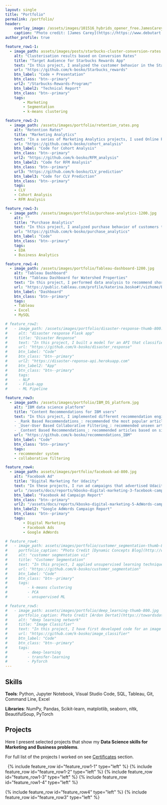 ```yaml
---
layout: single
title: "Portfolio"
permalink: /portfolio/
header:
    overlay_image: /assets/images/101516_hybrids_opener_free.JamesCarey.v5.png
    caption: "Photo credit: [James Carey](https://https://www.debutart.com/artist/james-carey)"
author_profile: true

feature_row1-1:
  - image_path: assets/images/posts/starbucks-cluster-conversion-rates.png
    alt: "Clusterisation results based on Conversion Rates"
    title: "Target Audience for Starbucks Rewards App"
    text: "In this project, I analyzed the customer behavior in the Starbucks Rewards Mobile App. After signing up for the app, customers receive promotions every few days. The task was to identify which customers are influenced by promotional offers the most and what types of offers to send them in order to maximize the revenue. I used PCA and K-Means clustering to arrive at 3 customer segments (Disinterested, BOGO, Discount) based on Average Conversion Rates and explored their demographic profiles and shopping habits."
    url: "https://github.com/k-bosko/Starbucks_rewards"
    btn_label: "Code + Presentation"
    btn_class: "btn--primary"
    url2: "/Starbucks-Rewards-Program/"
    btn_label2: "Technical Report"
    btn_class: "btn--primary"
    tags: 
        - Marketing
        - Segmentation
        - k-means clustering

feature_row1-2:
  - image_path: /assets/images/portfolio/retention_rates.png
    alt: "Retention Rates"
    title: "Marketing Analytics"
    text: "In a series of Marketing Analytics projects, I used Online Retail II dataset to create cohorts based on monthly data, calculated retention rates and visualized them via a heatmap. Then I created RFM (Recency, Frequency, Monetary) segments, calculated RFM Score for each customer and segmented into 3 custom segments 'Top', 'Middle' and 'Low' based on the total RFM Score. Finally, I calculated the revenue-based CLV (Customer Lifetime Value) for each customer."
    url: "https://github.com/k-bosko/cohort_analysis"
    btn_label: "Code for Cohort Analysis"
    btn_class: "btn--primary"
    url2: "https://github.com/k-bosko/RFM_analysis"
    btn_label2: "Code for RFM Analysis"
    btn_class: "btn--primary"
    url3: "https://github.com/k-bosko/CLV_prediction"
    btn_label3: "Code for CLV Prediction"
    btn_class: "btn--primary"
    tags: 
    - CLV
    - Cohort Analysis
    - RFM Analysis

feature_row1-3:
  - image_path: /assets/images/portfolio/purchase-analytics-1200.jpg
    alt: ""
    title: "Purchase Analytics"
    text: "In this project, I analyzed purchase behavior of customers that bought 5 different brands of chocolate bars in a physical FMCG store during 2 years. In total, they made 58,693 transactions, captured through the loyalty cards they used at checkout. Based on the results of customer segmentation, I explored the segments sizes and answered the following business questions: 1. How often do people from different segments visit the store? 2. What brand do customer segments prefer on average? 3. How much revenue each customer segment brings?"
    url: "https://github.com/k-bosko/purchase_analytics"
    btn_label: "Code"
    btn_class: "btn--primary"
    tags: 
    - EDA
    - Business Analytics

feature_row1-4:
  - image_path: /assets/images/portfolio/Tableau-dashboard-1200.jpg
    alt: "Tableau Dashboard"
    title: "Tableau Dashboard for Watershed Properties"
    text: "In this project, I performed data analysis to recommend short-term renting strategy for Watershed, a residential rental properties firm. To do this, I extracted relevant data from a real estate MySQL database, analyzed data in Excel to identify the best opportunities to increase revenue and maximize profits and created a Tableau dashboard to show the results of a sensitivity analysis."
    url: "https://public.tableau.com/profile/katerina.bosko#!/vizhome/Bosko_dashboardforWatershedproperties/FinalDashboard"
    btn_label: "Dashboard"
    btn_class: "btn--primary"
    tags: 
    - Tableau
    - Excel
    - MySQL

# feature_row2:
#   - image_path: /assets/images/portfolio/disaster-response-thumb-800.jpg
#     alt: "disaster response Flask app"
#     title: "Disaster Response"
#     text: "In this project, I built a model for an API that classifies disaster messages. The datasets provided by Figure Eight contain real messages sent during disaster events and their respective categories. The task was to train the supervised ML classifier to automate categorization of the new messages so that different disaster relief agencies would receive only relevant ones. The model was then deployed as a Python Flask app to Heroku."
#     url: "https://github.com/k-bosko/disaster_response"
#     btn_label: "Code"
#     btn_class: "btn--primary"
#     url2: "https://disaster-reponse-api.herokuapp.com"
#     btn_label2: "App"
#     btn_class: "btn--primary"
#     tags: 
#     - NLP
#     - Flask-app
#     - ML Pipeline

feature_row3:
  - image_path: /assets/images/portfolio/IBM_DS_platform.jpg
    alt: "IBM data science platform"
    title: "Content Recommendations for IBM users"
    text: "In this project, I implemented different recommendation engines for users of the IBM Watson Studio platform. <br>
    - _Rank Based Recommendations_: recommended the most popular articles based on the highest user interactions <br>
    - _User-User Based Collaborative Filtering_: recommended unseen articles that were viewed by most similar users <br>
    - _Content Based Recommendations_: recommended articles based on similarity of content <br>"
    url: "https://github.com/k-bosko/recommendations_IBM"
    btn_label: "Code"
    btn_class: "btn--primary"
    tags: 
    - recommender system
    - collaborative filtering

feature_row4:
  - image_path: assets/images/portfolio/facebook-ad-800.jpg
    alt: "Facebook Ad"
    title: "Digital Marketing for Udacity"
    text: "In these projects, I run ad campaigns that advertised Udacity products on Facebook and Google Search. My **Facebook Ad campaign** took place between May 24-May 27, 2020 (3 days) and had a total budget of $100. The objective was to generate leads and collect  new email addresses from prospective Digital Marketing Nanodegree students. The results exceeded expectations - 1056 emails collected with CTR of 1.38%, average CPC $0.07 and final cost of $76.29, saving 24% of the original budget.The **Google AdWords search campaign** advertised free course 'Differential Equations in Action' in India and run for 5 days with budget of $10/day. Campaign did not result into conversions (measured as # of enrollments into the course) but generated 93 clicks with average CTR of 3.46% and average CPC of $0.55."
    url: "/assets/docs/reports/kbosko-digital-marketing-3-facebook-campaign.pdf"
    btn_label: "Facebook Ad Campaign Report"
    btn_class: "btn--primary"
    url2: "/assets/docs/reports/kbosko-digital-marketing-5-AdWords-campaign.pdf"
    btn_label2: "Google AdWords Campaign Report"
    btn_class: "btn--primary"
    tags: 
        - Digital Marketing
        - Facebook Ads
        - Google AdWords

# feature_row4:
#   - image_path: assets/images/portfolio/customer_segmentation-thumb-800-light.jpg
#     portfolio_caption: "Photo Credit [Dynamic Concepts Blog](http://www.dynamic-concepts.nl/en/segmentation/)"
#     alt: "customer segmentation viz"
#     title: "Customer Segmentation"
#     text: "In this project, I applied unsupervised learning techniques to identify segments of the population that form the core customer base for a mail-order sales company in Germany. I worked with real-life data provided by Bertelsmann partners AZ Direct and Arvato Finance Solution. Prior to applying the machine learning methods, I assessed and cleaned the data in order to convert the data into a usable form."
#     url: "https://github.com/k-bosko/customer_segmentation"
#     btn_label: "Code"
#     btn_class: "btn--primary"
#     tags: 
#         - k-means clustering
#         - PCA
#         - unsupervised ML

# feature_row5:
#   - image_path: assets/images/portfolio/deep_learning-thumb-800.jpg
#     portfolio_caption: Photo Credit [Ardon Dertat](https://towardsdatascience.com/applied-deep-learning-part-1-artificial-neural-networks-d7834f67a4f6)
#     alt: "deep learning network"
#     title: "Image Classifier"
#     text: "In this project, I have first developed code for an image classifier built with PyTorch in Jupyter Notebook, then converted it into a command line application. The application allows you to choose one of the pretrained architectures, specify different hyperparameters (learning rate, hidden layers, epochs) and use either GPU or CPU for training. I also implemented saving the checkpoints so that you can continue training if stopped. Image Classifier predicts 102 flower categories. "
#     url: "https://github.com/k-bosko/image_classifier"
#     btn_label: "Code"
#     btn_class: "btn--primary"
#     tags: 
#         - deep-learning
#         - transfer-learning
#         - PyTorch
---
```


## Skills
**Tools**: Python, Jupyter Notebook, Visual Studio Code, SQL, Tableau, Git, Command Line, Excel

**Libraries**: NumPy, Pandas, Scikit-learn, matplotlib, seaborn, nltk, BeautifulSoup, PyTorch


## Projects

Here I present selected projects that show my **Data Science skills for Marketing and Business problems**. 

For full list of the projects I worked on see [Certificates](/certificates/) section.

&nbsp;
{% include feature_row id="feature_row1-1" type="left" %}
<a name="Marketing-Analytics"></a> 
{% include feature_row id="feature_row1-2" type="left" %}
<a name="Purchase-Analytics"></a> 
{% include feature_row id="feature_row1-3" type="left" %}
<a name="Tableau-Dashboard"></a> 
{% include feature_row id="feature_row1-4" type="left" %}
<!-- {% include feature_row id="feature_row2" type="left" %} -->
<a name="Digital-Marketing"></a> 
{% include feature_row id="feature_row4" type="left" %}
<a name="Recommender-System"></a> 
{% include feature_row id="feature_row3" type="left" %}
<!-- {% include feature_row id="feature_row5" type="left" %} -->


